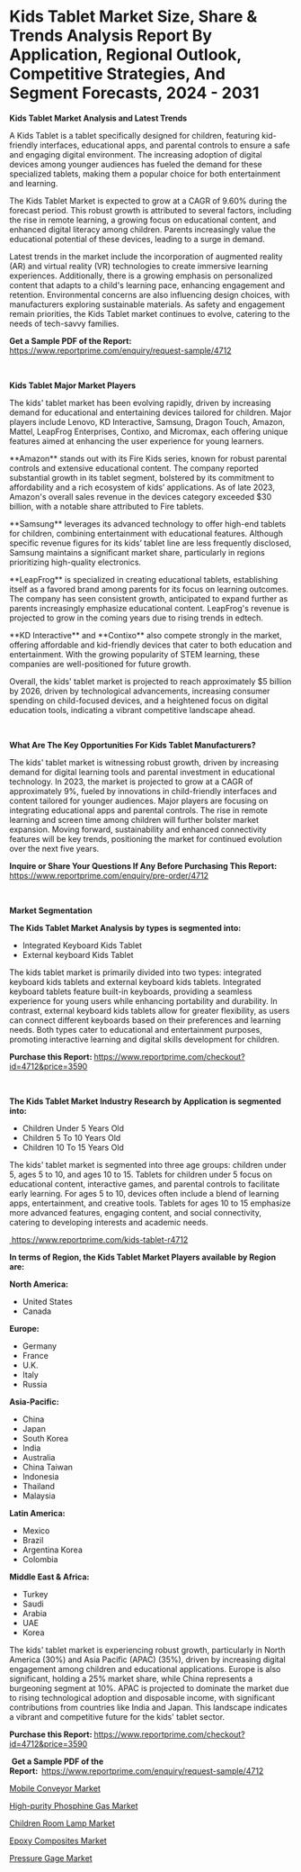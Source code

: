 <p><h1>Kids Tablet Market Size, Share & Trends Analysis Report By Application, Regional Outlook, Competitive Strategies, And Segment Forecasts, 2024 - 2031</h1></p><p><strong>Kids Tablet Market Analysis and Latest Trends</strong></p>
<p><p>A Kids Tablet is a tablet specifically designed for children, featuring kid-friendly interfaces, educational apps, and parental controls to ensure a safe and engaging digital environment. The increasing adoption of digital devices among younger audiences has fueled the demand for these specialized tablets, making them a popular choice for both entertainment and learning.</p><p>The Kids Tablet Market is expected to grow at a CAGR of 9.60% during the forecast period. This robust growth is attributed to several factors, including the rise in remote learning, a growing focus on educational content, and enhanced digital literacy among children. Parents increasingly value the educational potential of these devices, leading to a surge in demand.</p><p>Latest trends in the market include the incorporation of augmented reality (AR) and virtual reality (VR) technologies to create immersive learning experiences. Additionally, there is a growing emphasis on personalized content that adapts to a child's learning pace, enhancing engagement and retention. Environmental concerns are also influencing design choices, with manufacturers exploring sustainable materials. As safety and engagement remain priorities, the Kids Tablet market continues to evolve, catering to the needs of tech-savvy families.</p></p>
<p><strong>Get a Sample PDF of the Report:&nbsp;</strong> <a href="https://www.reportprime.com/enquiry/request-sample/4712">https://www.reportprime.com/enquiry/request-sample/4712</a></p>
<p>&nbsp;</p>
<p><strong>Kids Tablet Major Market Players</strong></p>
<p><p>The kids' tablet market has been evolving rapidly, driven by increasing demand for educational and entertaining devices tailored for children. Major players include Lenovo, KD Interactive, Samsung, Dragon Touch, Amazon, Mattel, LeapFrog Enterprises, Contixo, and Micromax, each offering unique features aimed at enhancing the user experience for young learners.</p><p>**Amazon** stands out with its Fire Kids series, known for robust parental controls and extensive educational content. The company reported substantial growth in its tablet segment, bolstered by its commitment to affordability and a rich ecosystem of kids’ applications. As of late 2023, Amazon's overall sales revenue in the devices category exceeded $30 billion, with a notable share attributed to Fire tablets.</p><p>**Samsung** leverages its advanced technology to offer high-end tablets for children, combining entertainment with educational features. Although specific revenue figures for its kids’ tablet line are less frequently disclosed, Samsung maintains a significant market share, particularly in regions prioritizing high-quality electronics.</p><p>**LeapFrog** is specialized in creating educational tablets, establishing itself as a favored brand among parents for its focus on learning outcomes. The company has seen consistent growth, anticipated to expand further as parents increasingly emphasize educational content. LeapFrog's revenue is projected to grow in the coming years due to rising trends in edtech.</p><p>**KD Interactive** and **Contixo** also compete strongly in the market, offering affordable and kid-friendly devices that cater to both education and entertainment. With the growing popularity of STEM learning, these companies are well-positioned for future growth.</p><p>Overall, the kids' tablet market is projected to reach approximately $5 billion by 2026, driven by technological advancements, increasing consumer spending on child-focused devices, and a heightened focus on digital education tools, indicating a vibrant competitive landscape ahead.</p></p>
<p>&nbsp;</p>
<p><strong>What Are The Key Opportunities For Kids Tablet Manufacturers?</strong></p>
<p><p>The kids' tablet market is witnessing robust growth, driven by increasing demand for digital learning tools and parental investment in educational technology. In 2023, the market is projected to grow at a CAGR of approximately 9%, fueled by innovations in child-friendly interfaces and content tailored for younger audiences. Major players are focusing on integrating educational apps and parental controls. The rise in remote learning and screen time among children will further bolster market expansion. Moving forward, sustainability and enhanced connectivity features will be key trends, positioning the market for continued evolution over the next five years.</p></p>
<p><strong>Inquire or Share Your Questions If Any Before Purchasing This Report:</strong> <a href="https://www.reportprime.com/enquiry/pre-order/4712">https://www.reportprime.com/enquiry/pre-order/4712</a></p>
<p>&nbsp;</p>
<p><strong>Market Segmentation</strong></p>
<p><strong>The Kids Tablet Market Analysis by types is segmented into:</strong></p>
<p><ul><li>Integrated Keyboard Kids Tablet</li><li>External keyboard Kids Tablet</li></ul></p>
<p><p>The kids tablet market is primarily divided into two types: integrated keyboard kids tablets and external keyboard kids tablets. Integrated keyboard tablets feature built-in keyboards, providing a seamless experience for young users while enhancing portability and durability. In contrast, external keyboard kids tablets allow for greater flexibility, as users can connect different keyboards based on their preferences and learning needs. Both types cater to educational and entertainment purposes, promoting interactive learning and digital skills development for children.</p></p>
<p><strong>Purchase this Report:&nbsp;</strong><a href="https://www.reportprime.com/checkout?id=4712&price=3590">https://www.reportprime.com/checkout?id=4712&price=3590</a></p>
<p>&nbsp;</p>
<p><strong>The Kids Tablet Market Industry Research by Application is segmented into:</strong></p>
<p><ul><li>Children Under 5 Years Old</li><li>Children 5 To 10 Years Old</li><li>Children 10 To 15 Years Old</li></ul></p>
<p><p>The kids' tablet market is segmented into three age groups: children under 5, ages 5 to 10, and ages 10 to 15. Tablets for children under 5 focus on educational content, interactive games, and parental controls to facilitate early learning. For ages 5 to 10, devices often include a blend of learning apps, entertainment, and creative tools. Tablets for ages 10 to 15 emphasize more advanced features, engaging content, and social connectivity, catering to developing interests and academic needs.</p></p>
<p><a href="https://www.reportprime.com/kids-tablet-r4712">&nbsp;https://www.reportprime.com/kids-tablet-r4712</a></p>
<p><strong>In terms of Region, the Kids Tablet Market Players available by Region are:</strong></p>
<p>
    <p> <strong> North America: </strong>
        <ul>
            <li>United States</li>
            <li>Canada</li>
        </ul>
        </p> 
    <p> <strong> Europe: </strong>
        <ul>
            <li>Germany</li>
            <li>France</li>
            <li>U.K.</li>
            <li>Italy</li>
            <li>Russia</li>
        </ul>
        </p> 
    <p> <strong> Asia-Pacific: </strong>
        <ul>
            <li>China</li>
            <li>Japan</li>
            <li>South Korea</li>
            <li>India</li>
            <li>Australia</li>
            <li>China Taiwan</li>
            <li>Indonesia</li>
            <li>Thailand</li>
            <li>Malaysia</li>
        </ul>
        </p> 
    <p> <strong> Latin America: </strong>
        <ul>
            <li>Mexico</li>
            <li>Brazil</li>
            <li>Argentina Korea</li>
            <li>Colombia</li>
        </ul>
        </p> 
    <p> <strong> Middle East & Africa: </strong>
        <ul>
            <li>Turkey</li>
            <li>Saudi</li>
            <li>Arabia</li>
            <li>UAE</li>
            <li>Korea</li>
        </ul>
    </p>
    </p>
<p><p>The kids' tablet market is experiencing robust growth, particularly in North America (30%) and Asia Pacific (APAC) (35%), driven by increasing digital engagement among children and educational applications. Europe is also significant, holding a 25% market share, while China represents a burgeoning segment at 10%. APAC is projected to dominate the market due to rising technological adoption and disposable income, with significant contributions from countries like India and Japan. This landscape indicates a vibrant and competitive future for the kids' tablet sector.</p></p>
<p><strong>Purchase this Report: </strong><a href="https://www.reportprime.com/checkout?id=4712&price=3590">https://www.reportprime.com/checkout?id=4712&price=3590</a></p>
<p>&nbsp;<strong>Get a Sample PDF of the Report:&nbsp;&nbsp;</strong><a href="https://www.reportprime.com/enquiry/request-sample/4712">https://www.reportprime.com/enquiry/request-sample/4712</a></p>
<p><strong></strong></p>
<p><p><a href="https://www.linkedin.com/pulse/mapping-mobile-conveyor-market-trends-challenges-breakthroughs-mxb3c?trackingId=DOzmvsmRR5e9gRuWvnAQGQ%3D%3D">Mobile Conveyor Market</a></p><p><a href="https://issuu.com/reportprime-2/docs/high-purity-phosphine-gas-market-si_daaad1020941de">High-purity Phosphine Gas Market</a></p><p><a href="https://github.com/ChiragRP21/Market-Research-Report-List-6/blob/main/children-room-lamp-market.md">Children Room Lamp Market</a></p><p><a href="https://issuu.com/reportprime-2/docs/epoxy-composites-market-size-2030.p_52d9004aa2a83d">Epoxy Composites Market</a></p><p><a href="https://www.linkedin.com/pulse/pressure-gage-market-strategic-insights-product-evolution-68pfc?trackingId=ilnOyUcZTBy3YB3PcPiAOg%3D%3D">Pressure Gage Market</a></p></p>